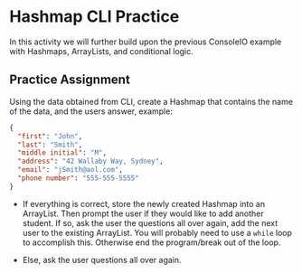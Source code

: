 # Hashmap CLI Practice

In this activity we will further build upon the previous ConsoleIO example with Hashmaps, ArrayLists, and conditional logic.

## Practice Assignment

Using the data obtained from CLI, create a Hashmap that contains the name of the data, and the users answer, example:
  
  ```json
  {
    "first": "John",
    "last": "Smith",
    "middle initial": "M",
    "address": "42 Wallaby Way, Sydney",
    "email": "jSmith@aol.com",
    "phone number": "555-555-5555" 
  }
  ```

  * If everything is correct, store the newly created Hashmap into an ArrayList. Then prompt the user if they would like to add another student. If so, ask the user the questions all over again, add the next user to the existing ArrayList. You will probably need to use a `while` loop to accomplish this. Otherwise end the program/break out of the loop.

  * Else, ask the user questions all over again.
